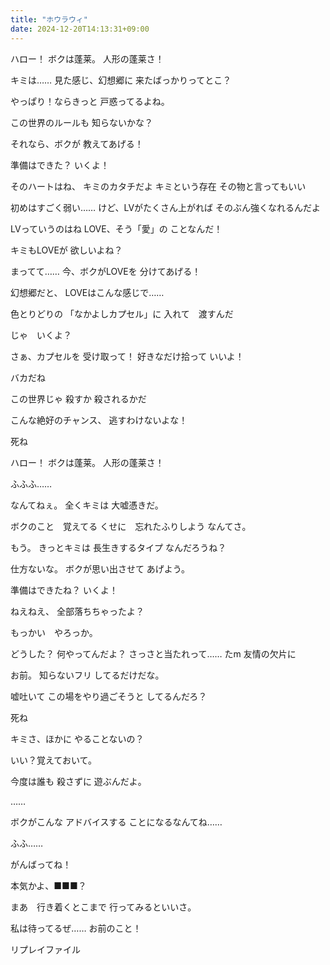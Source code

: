 ```yaml
---
title: "ホウラウィ"
date: 2024-12-20T14:13:31+09:00
---
```

ハロー！
ボクは蓬莱。
人形の蓬莱さ！

キミは……
見た感じ、幻想郷に
来たばっかりってとこ？

やっぱり！ならきっと
戸惑ってるよね。

この世界のルールも
知らないかな？

それなら、ボクが
教えてあげる！

準備はできた？
いくよ！

そのハートはね、
キミのカタチだよ
キミという存在
その物と言ってもいい

初めはすごく弱い……
けど、LVがたくさん上がれば
そのぶん強くなれるんだよ

LVっていうのはね
LOVE、そう「愛」の
ことなんだ！

キミもLOVEが
欲しいよね？

まってて……
今、ボクがLOVEを
分けてあげる！

幻想郷だと、
LOVEはこんな感じで……

色とりどりの
「なかよしカプセル」に
入れて　渡すんだ

じゃ　いくよ？

さぁ、カプセルを
受け取って！
好きなだけ拾って
いいよ！

バカだね

この世界じゃ
殺すか
殺されるかだ

こんな絶好のチャンス、
逃すわけないよな！

死ね


ハロー！
ボクは蓬莱。
人形の蓬莱さ！

ふふふ……

なんてねぇ。
全くキミは
大嘘憑きだ。

ボクのこと　覚えてる
くせに　忘れたふりしよう
なんてさ。

もう。
きっとキミは
長生きするタイプ
なんだろうね？

仕方ないな。
ボクが思い出させて
あげよう。

準備はできたね？
いくよ！


ねえねえ、
全部落ちちゃったよ？

もっかい　やろっか。

どうした？
何やってんだよ？
さっさと当たれって……
たm
友情の欠片に

お前。
知らないフリ
してるだけだな。

嘘吐いて
この場をやり過ごそうと
してるんだろ？

死ね


キミさ、ほかに
やることないの？


いい？覚えておいて。

今度は誰も
殺さずに
遊ぶんだよ。

……

ボクがこんな
アドバイスする
ことになるなんてね……

ふふ……

がんばってね！


本気かよ、■■■？

まあ　行き着くとこまで
行ってみるといいさ。

私は待ってるぜ……
お前のこと！



リプレイファイル
